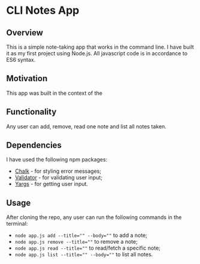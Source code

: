 # CLI Notes App

## Overview

This is a simple note-taking app that works in the command line.
I have built it as my first project using Node.js.
All javascript code is in accordance to ES6 syntax.

## Motivation
This app was built in the context of the 

## Functionality

Any user can add, remove, read one note and list all notes taken.

## Dependencies

I have used the following npm packages:
- [Chalk](https://www.npmjs.com/package/chalk) - for styling error messages;
- [Validator](https://www.npmjs.com/package/validator) - for validating user input;
- [Yargs](https://www.npmjs.com/package/yargs) - for getting user input.

## Usage

After cloning the repo, any user can run the following commands in the terminal:

- `node app.js add --title="" --body=""` to add a note;
- `node app.js remove --title=""` to remove a note;
- `node app.js read --title=""` to read/fetch a specific note;
- `node app.js list --title="" --body=""` to list all notes.

